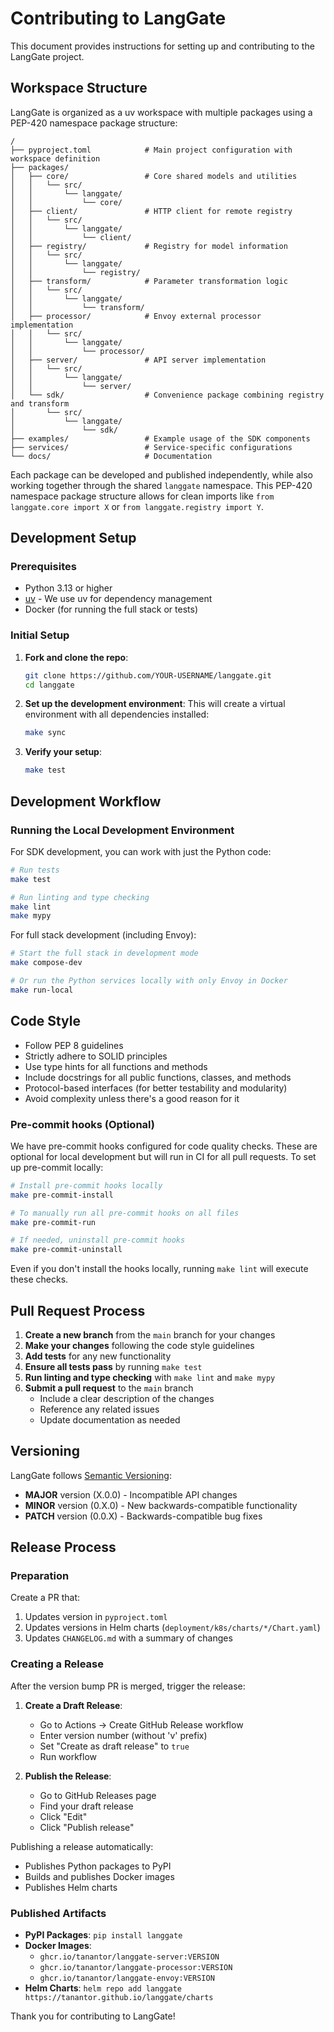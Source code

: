 # Contributing to LangGate

This document provides instructions for setting up and contributing to the LangGate project.

## Workspace Structure

LangGate is organized as a uv workspace with multiple packages using a PEP-420 namespace package structure:

```
/
├── pyproject.toml            # Main project configuration with workspace definition
├── packages/
│   ├── core/                 # Core shared models and utilities
│   │   └── src/
│   │       └── langgate/
│   │           └── core/
│   ├── client/               # HTTP client for remote registry
│   │   └── src/
│   │       └── langgate/
│   │           └── client/
│   ├── registry/             # Registry for model information
│   │   └── src/
│   │       └── langgate/
│   │           └── registry/
│   ├── transform/            # Parameter transformation logic
│   │   └── src/
│   │       └── langgate/
│   │           └── transform/
│   ├── processor/            # Envoy external processor implementation
│   │   └── src/
│   │       └── langgate/
│   │           └── processor/
│   ├── server/               # API server implementation
│   │   └── src/
│   │       └── langgate/
│   │           └── server/
│   └── sdk/                  # Convenience package combining registry and transform
│       └── src/
│           └── langgate/
│               └── sdk/
├── examples/                 # Example usage of the SDK components
├── services/                 # Service-specific configurations
└── docs/                     # Documentation
```

Each package can be developed and published independently, while also working together through the shared `langgate` namespace. This PEP-420 namespace package structure allows for clean imports like `from langgate.core import X` or `from langgate.registry import Y`.

## Development Setup

### Prerequisites

- Python 3.13 or higher
- [uv](https://docs.astral.sh/uv/) - We use uv for dependency management
- Docker (for running the full stack or tests)

### Initial Setup

1. **Fork and clone the repo**:
   ```bash
   git clone https://github.com/YOUR-USERNAME/langgate.git
   cd langgate
   ```

2. **Set up the development environment**:
   This will create a virtual environment with all dependencies installed:
   ```bash
   make sync
   ```


1. **Verify your setup**:
   ```bash
   make test
   ```

## Development Workflow

### Running the Local Development Environment

For SDK development, you can work with just the Python code:

```bash
# Run tests
make test

# Run linting and type checking
make lint
make mypy
```

For full stack development (including Envoy):

```bash
# Start the full stack in development mode
make compose-dev

# Or run the Python services locally with only Envoy in Docker
make run-local
```

## Code Style

- Follow PEP 8 guidelines
- Strictly adhere to SOLID principles
- Use type hints for all functions and methods
- Include docstrings for all public functions, classes, and methods
- Protocol-based interfaces (for better testability and modularity)
- Avoid complexity unless there's a good reason for it

### Pre-commit hooks (Optional)

We have pre-commit hooks configured for code quality checks. These are optional for local development but will run in CI for all pull requests. To set up pre-commit locally:

```bash
# Install pre-commit hooks locally
make pre-commit-install

# To manually run all pre-commit hooks on all files
make pre-commit-run

# If needed, uninstall pre-commit hooks
make pre-commit-uninstall
```

Even if you don't install the hooks locally, running `make lint` will execute these checks.

## Pull Request Process

1. **Create a new branch** from the `main` branch for your changes
2. **Make your changes** following the code style guidelines
3. **Add tests** for any new functionality
4. **Ensure all tests pass** by running `make test`
5. **Run linting and type checking** with `make lint` and `make mypy`
6. **Submit a pull request** to the `main` branch
   - Include a clear description of the changes
   - Reference any related issues
   - Update documentation as needed

## Versioning

LangGate follows [Semantic Versioning](https://semver.org/):

- **MAJOR** version (X.0.0) - Incompatible API changes
- **MINOR** version (0.X.0) - New backwards-compatible functionality
- **PATCH** version (0.0.X) - Backwards-compatible bug fixes

## Release Process

### Preparation

Create a PR that:

1. Updates version in `pyproject.toml`
2. Updates versions in Helm charts (`deployment/k8s/charts/*/Chart.yaml`)
3. Updates `CHANGELOG.md` with a summary of changes

### Creating a Release

After the version bump PR is merged, trigger the release:

1. **Create a Draft Release**:
   - Go to Actions → Create GitHub Release workflow
   - Enter version number (without 'v' prefix)
   - Set "Create as draft release" to `true`
   - Run workflow

2. **Publish the Release**:
   - Go to GitHub Releases page
   - Find your draft release
   - Click "Edit"
   - Click "Publish release"

Publishing a release automatically:
- Publishes Python packages to PyPI
- Builds and publishes Docker images
- Publishes Helm charts

### Published Artifacts

- **PyPI Packages**: `pip install langgate`
- **Docker Images**:
  - `ghcr.io/tanantor/langgate-server:VERSION`
  - `ghcr.io/tanantor/langgate-processor:VERSION`
  - `ghcr.io/tanantor/langgate-envoy:VERSION`
- **Helm Charts**: `helm repo add langgate https://tanantor.github.io/langgate/charts`

Thank you for contributing to LangGate!
